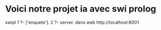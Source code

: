 # Voici notre projet ia avec swi prolog
swipl
1 ?- ['enquete']. 
2 ?- server.
dans web http://localhost:8001 
